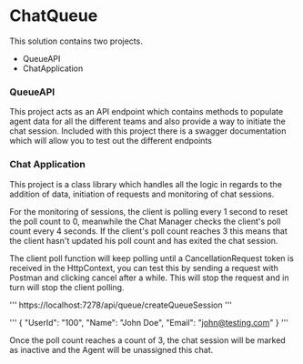 # ChatQueue

This solution contains two projects. 

- QueueAPI
- ChatApplication

### QueueAPI

This project acts as an API endpoint which contains methods to populate agent data for all the different teams and also provide a way to initiate the chat session.
Included with this project there is a swagger documentation which will allow you to test out the different endpoints

### Chat Application

This project is a class library which handles all the logic in regards to the addition of data, initiation of requests and monitoring of chat sessions.

For the monitoring of sessions, the client is polling every 1 second to reset the poll count to 0, meanwhile the Chat Manager checks the client's poll count every 4 seconds. 
If the client's poll count reaches 3 this means that the client hasn't updated his poll count and has exited the chat session.

The client poll function will keep polling until a CancellationRequest token is received in the HttpContext, you can test this by sending a request with Postman and clicking cancel after a while. This will stop the request and in turn will stop the client polling.

'''
https://localhost:7278/api/queue/createQueueSession
'''

'''
{
  "UserId": "100",
  "Name": "John Doe",
  "Email": "john@testing.com"
}
'''

Once the poll count reaches a count of 3, the chat session will be marked as inactive and the Agent will be unassigned this chat.

